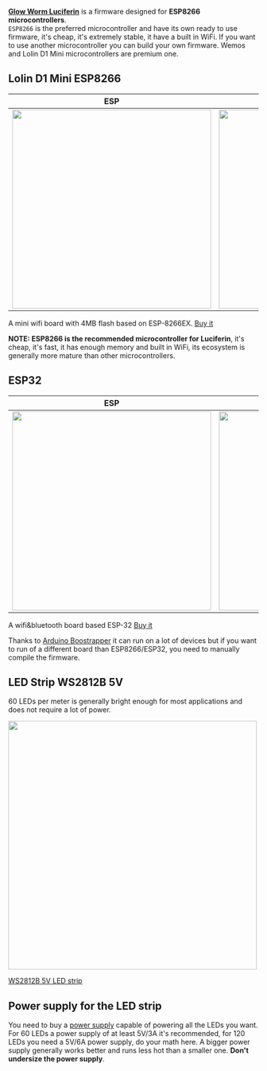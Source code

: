 [**Glow Worm Luciferin**](https://github.com/sblantipodi/glow_worm_luciferin) is a firmware designed for **ESP8266 microcontrollers**.  
`ESP8266` is the preferred microcontroller and have its own ready to use firmware, it's cheap, it's extremely stable, it have a built in WiFi. If you want to use another microcontroller you can build your own firmware. Wemos and Lolin D1 Mini microcontrollers are premium one.  

## Lolin D1 Mini ESP8266
|  ESP                 |  Board                         |
|----------------------|--------------------------------|
|<a href="https://www.wemos.cc/en/latest/d1/d1_mini.html"><img width="400" src="https://github.com/wemos/docs/raw/master/docs/en/_static/boards/d1_mini_v3.1.0_1_16x16.jpg"></a>|<a href="https://www.wemos.cc/en/latest/d1/d1_mini.html"><img width="400" src="https://github.com/wemos/docs/raw/master/docs/en/_static/boards/d1_mini_v3.1.0_2_16x16.jpg"></a>|

A mini wifi board with 4MB flash based on ESP-8266EX.
[Buy it](https://www.aliexpress.com/store/product/D1-mini-Mini-NodeMcu-4M-bytes-Lua-WIFI-Internet-of-Things-development-board-based-ESP8266/1331105_32529101036.html)  

**NOTE: ESP8266 is the recommended microcontroller for Luciferin**, it's cheap, it's fast, it has enough memory and built in WiFi, its ecosystem is generally more mature than other microcontrollers.  

## ESP32
|  ESP                 |  Board                         |
|----------------------|--------------------------------|
|<a href="https://docs.wemos.cc/en/latest/d32/d32.html"><img width="400" src="https://docs.wemos.cc/en/latest/_images/d32_v1.0.0_1_16x16.jpg"></a>|<a href="https://docs.wemos.cc/en/latest/d32/d32.html"><img width="400" src="https://docs.wemos.cc/en/latest/_images/d32_v1.0.0_2_16x16.jpg"></a>|  

A wifi&bluetooth board based ESP-32 [Buy it](https://www.aliexpress.com/store/product/WEMOS-LOLIN32-V1-0-0-wifi-bluetooth-board-based-ESP-32-4MB-FLASH/1331105_32808551116.html) 

Thanks to [Arduino Boostrapper](https://github.com/sblantipodi/arduino_bootstrapper) it can run on a lot of devices but if you want to run of a different board than ESP8266/ESP32, you need to manually compile the firmware.

## LED Strip WS2812B 5V
60 LEDs per meter is generally bright enough for most applications and does not require a lot of power.

<img width="500" src="https://github.com/sblantipodi/firefly_luciferin/blob/master/data/img/ledstirp.jpg?raw=true">

[WS2812B 5V LED strip](https://it.aliexpress.com/wholesale?catId=0&initiative_id=SB_20200731160829&origin=y&SearchText=WS2812B+5v)

## Power supply for the LED strip
You need to buy a [power supply](https://it.aliexpress.com/wholesale?catId=0&initiative_id=SB_20200731160904&SearchText=5v+power+supply) capable of powering all the LEDs you want. For 60 LEDs a power supply of at least 5V/3A it's recommended, for 120 LEDs you need a 5V/6A power supply, do your math here.
A bigger power supply generally works better and runs less hot than a smaller one. **Don't undersize the power supply**.